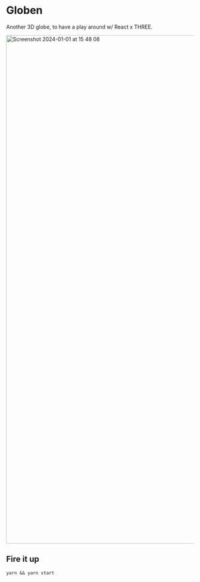 # Globen

Another 3D globe, to have a play around w/ React x THREE. 

<img width="1367" alt="Screenshot 2024-01-01 at 15 48 08" src="https://github.com/foot/globen-three/assets/22008/7db05d3f-163a-4258-b0c1-0bb8e2af2281">

## Fire it up

`yarn && yarn start`
